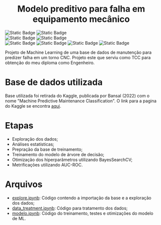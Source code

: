 <h1 align="center"> Modelo preditivo para falha em equipamento mecânico </h1>

<img alt="Static Badge" src="https://img.shields.io/badge/Status-Finalizado-green"> <img alt="Static Badge" src="https://img.shields.io/badge/Vers%C3%A3o-1.0-yellow"> <br>
<img alt="Static Badge" src="https://img.shields.io/badge/VS_Code-007ACC?logo=visualstudiocode"> <img alt="Static Badge" src="https://img.shields.io/badge/PostgreSQL-4169E1?logo=postgresql&logoColor=white"> <br>
<img alt="Static Badge" src="https://img.shields.io/badge/Python-3776AB?logo=python&logoColor=white"> <img alt="Static Badge" src="https://img.shields.io/badge/Pandas-150458?logo=pandas&logoColor=white"> <img alt="Static Badge" src="https://img.shields.io/badge/SciPy-8CAAE6?logo=scipy&logoColor=white"> <img alt="Static Badge" src="https://img.shields.io/badge/scikitlearn-F7931E?logo=scikitlearn&logoColor=white">

Projeto de Machine Learning de uma base de dados de manutenção para predizer falha em um torno CNC. Projeto este que serviu como TCC para obtenção do meu diploma como Engenheiro.

# Base de dados utilizada
Base utilizada foi retirada do Kaggle, publicada por Bansal (2022) com o nome "Machine Predictive Maintenance Classification". O link para a pagina do Kaggle se encontra [aqui](https://www.kaggle.com/datasets/shivamb/machine-predictive-maintenance-classification).

# Etapas
* Exploração dos dados;
* Análises estatísticas;
* Prepração da base de treinamento;
* Treinamento do modelo de árvore de decisão;
* Otimização dos hiperparâmetros utilizando BayesSearchCV;
* Metrificações utilizando AUC-ROC.

# Arquivos
* [explore.ipynb](explore.ipynb): Código contendo a importação da base e a exploração dos dados;
* [data_treatment.ipynb](data_treatment.ipynb): Código para tratamento dos dados;
* [modelo.ipynb](modelo.ipynb): Código do treinamento, testes e otimizações do modelo de ML.
